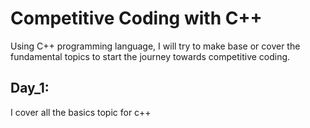 # Competitive Coding with C++
  Using C++ programming language, I will try to make base or cover the fundamental topics to start the journey towards competitive coding.

## Day_1: 
I cover all the basics topic for c++
